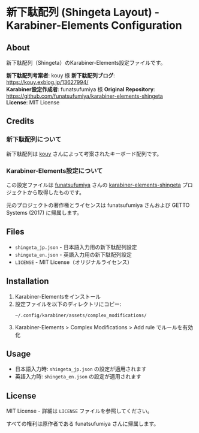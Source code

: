 # 新下駄配列 (Shingeta Layout) - Karabiner-Elements Configuration

## About

新下駄配列（Shingeta）のKarabiner-Elements設定ファイルです。

**新下駄配列考案者**: kouy 様
**新下駄配列ブログ**: https://kouy.exblog.jp/13627994/  
**Karabiner設定作成者**: funatsufumiya 様
**Original Repository**: https://github.com/funatsufumiya/karabiner-elements-shingeta  
**License**: MIT License  

## Credits

### 新下駄配列について
新下駄配列は [kouy](https://kouy.exblog.jp/13627994/) さんによって考案されたキーボード配列です。

### Karabiner-Elements設定について
この設定ファイルは [funatsufumiya](https://github.com/funatsufumiya) さんの [karabiner-elements-shingeta](https://github.com/funatsufumiya/karabiner-elements-shingeta) プロジェクトから取得したものです。

元のプロジェクトの著作権とライセンスは funatsufumiya さんおよび GETTO Systems (2017) に帰属します。

## Files

- `shingeta_jp.json` - 日本語入力用の新下駄配列設定
- `shingeta_en.json` - 英語入力用の新下駄配列設定  
- `LICENSE` - MIT License（オリジナルライセンス）

## Installation

1. Karabiner-Elementsをインストール
2. 設定ファイルを以下のディレクトリにコピー:
   ```
   ~/.config/karabiner/assets/complex_modifications/
   ```
3. Karabiner-Elements > Complex Modifications > Add rule でルールを有効化

## Usage

- 日本語入力時: `shingeta_jp.json` の設定が適用されます
- 英語入力時: `shingeta_en.json` の設定が適用されます

## License

MIT License - 詳細は `LICENSE` ファイルを参照してください。

すべての権利は原作者である funatsufumiya さんに帰属します。
